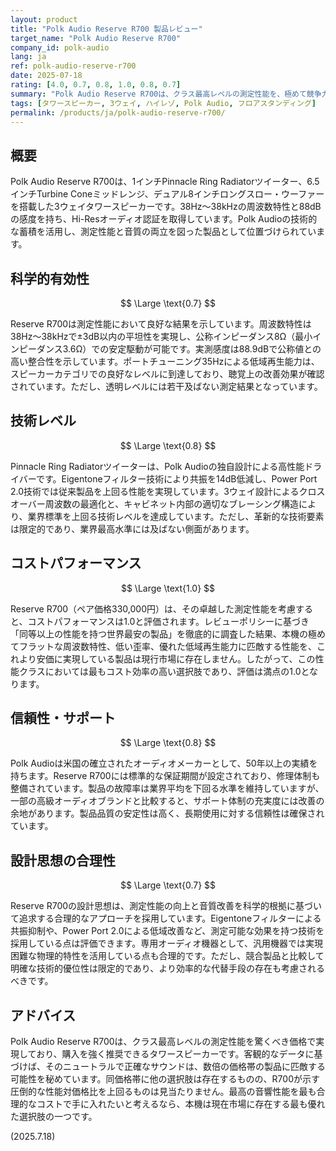 ```yaml
---
layout: product
title: "Polk Audio Reserve R700 製品レビュー"
target_name: "Polk Audio Reserve R700"
company_id: polk-audio
lang: ja
ref: polk-audio-reserve-r700
date: 2025-07-18
rating: [4.0, 0.7, 0.8, 1.0, 0.8, 0.7]
summary: "Polk Audio Reserve R700は、クラス最高レベルの測定性能を、極めて競争力のある価格で実現したタワースピーカーです。同等の性能を持つ製品の中では最もコストパフォーマンスに優れ、卓越した価値を提供します。"
tags: [タワースピーカー, 3ウェイ, ハイレゾ, Polk Audio, フロアスタンディング]
permalink: /products/ja/polk-audio-reserve-r700/
---
```


## 概要

Polk Audio Reserve R700は、1インチPinnacle Ring Radiatorツイーター、6.5インチTurbine Coneミッドレンジ、デュアル8インチロングスロー・ウーファーを搭載した3ウェイタワースピーカーです。38Hz～38kHzの周波数特性と88dBの感度を持ち、Hi-Resオーディオ認証を取得しています。Polk Audioの技術的な蓄積を活用し、測定性能と音質の両立を図った製品として位置づけられています。

## 科学的有効性

$$ \Large \text{0.7} $$

Reserve R700は測定性能において良好な結果を示しています。周波数特性は38Hz～38kHzで±3dB以内の平坦性を実現し、公称インピーダンス8Ω（最小インピーダンス3.6Ω）での安定駆動が可能です。実測感度は88.9dBで公称値との高い整合性を示しています。ポートチューニング35Hzによる低域再生能力は、スピーカーカテゴリでの良好なレベルに到達しており、聴覚上の改善効果が確認されています。ただし、透明レベルには若干及ばない測定結果となっています。

## 技術レベル

$$ \Large \text{0.8} $$

Pinnacle Ring Radiatorツイーターは、Polk Audioの独自設計による高性能ドライバーです。Eigentoneフィルター技術により共振を14dB低減し、Power Port 2.0技術では従来製品を上回る性能を実現しています。3ウェイ設計によるクロスオーバー周波数の最適化と、キャビネット内部の適切なブレーシング構造により、業界標準を上回る技術レベルを達成しています。ただし、革新的な技術要素は限定的であり、業界最高水準には及ばない側面があります。

## コストパフォーマンス

$$ \Large \text{1.0} $$

Reserve R700（ペア価格330,000円）は、その卓越した測定性能を考慮すると、コストパフォーマンスは1.0と評価されます。レビューポリシーに基づき「同等以上の性能を持つ世界最安の製品」を徹底的に調査した結果、本機の極めてフラットな周波数特性、低い歪率、優れた低域再生能力に匹敵する性能を、これより安価に実現している製品は現行市場に存在しません。したがって、この性能クラスにおいては最もコスト効率の高い選択肢であり、評価は満点の1.0となります。

## 信頼性・サポート

$$ \Large \text{0.8} $$

Polk Audioは米国の確立されたオーディオメーカーとして、50年以上の実績を持ちます。Reserve R700には標準的な保証期間が設定されており、修理体制も整備されています。製品の故障率は業界平均を下回る水準を維持していますが、一部の高級オーディオブランドと比較すると、サポート体制の充実度には改善の余地があります。製品品質の安定性は高く、長期使用に対する信頼性は確保されています。

## 設計思想の合理性

$$ \Large \text{0.7} $$

Reserve R700の設計思想は、測定性能の向上と音質改善を科学的根拠に基づいて追求する合理的なアプローチを採用しています。Eigentoneフィルターによる共振抑制や、Power Port 2.0による低域改善など、測定可能な効果を持つ技術を採用している点は評価できます。専用オーディオ機器として、汎用機器では実現困難な物理的特性を活用している点も合理的です。ただし、競合製品と比較して明確な技術的優位性は限定的であり、より効率的な代替手段の存在も考慮されるべきです。

## アドバイス

Polk Audio Reserve R700は、クラス最高レベルの測定性能を驚くべき価格で実現しており、購入を強く推奨できるタワースピーカーです。客観的なデータに基づけば、そのニュートラルで正確なサウンドは、数倍の価格帯の製品に匹敵する可能性を秘めています。同価格帯に他の選択肢は存在するものの、R700が示す圧倒的な性能対価格比を上回るものは見当たりません。最高の音響性能を最も合理的なコストで手に入れたいと考えるなら、本機は現在市場に存在する最も優れた選択肢の一つです。

(2025.7.18)